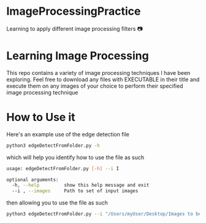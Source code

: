 # ImageProcessingPractice
Learning to apply different image processing filters 📷

# Learning Image Processing
This repo contains a variety of image processing techniques I have been exploring. Feel free to download any files with EXECUTABLE in their title and execute them on any images of your choice to perform their specified image processing technique

# How to Use it
Here's an example use of the edge detection file

```bash
python3 edgeDetectFromFolder.py -h
```
which will help you identify how to use the file as such
```bash
usage: edgeDetectFromFolder.py [-h] --i I

optional arguments:
  -h, --help         show this help message and exit
  --i , --images     Path to set of input images
```

then allowing you to use the file as such
```bash
python3 edgeDetectFromFolder.py --i "/Users/myUser/Desktop/Images to be Edge Detected"
```



